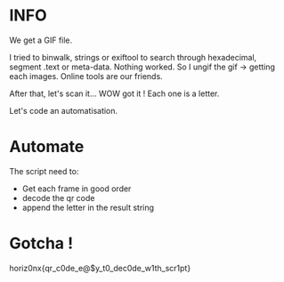 # INFO

We get a GIF file.

I tried to binwalk, strings or exiftool to search through hexadecimal, segment .text or meta-data. Nothing worked. 
So I ungif the gif -> getting each images. Online tools are our friends.

After that, let's scan it...
WOW got it ! Each one is a letter.

Let's code an automatisation.

# Automate

The script need to:

- Get each frame in good order
- decode the qr code
- append the letter in the result string

# Gotcha !

horiz0nx{qr_c0de_e@$y_t0_dec0de_w1th_scr1pt}